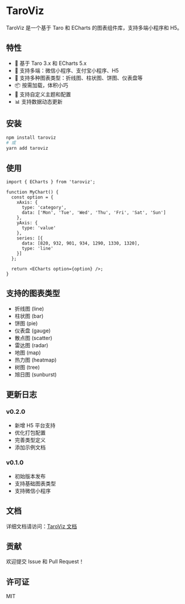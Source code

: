 # TaroViz

TaroViz 是一个基于 Taro 和 ECharts 的图表组件库，支持多端小程序和 H5。

## 特性

- 🚀 基于 Taro 3.x 和 ECharts 5.x
- 📱 支持多端：微信小程序、支付宝小程序、H5
- 🎨 支持多种图表类型：折线图、柱状图、饼图、仪表盘等
- 📦 按需加载，体积小巧
- 🔧 支持自定义主题和配置
- 📊 支持数据动态更新

## 安装

```bash
npm install taroviz
# 或
yarn add taroviz
```

## 使用

```tsx
import { ECharts } from 'taroviz';

function MyChart() {
  const option = {
    xAxis: {
      type: 'category',
      data: ['Mon', 'Tue', 'Wed', 'Thu', 'Fri', 'Sat', 'Sun']
    },
    yAxis: {
      type: 'value'
    },
    series: [{
      data: [820, 932, 901, 934, 1290, 1330, 1320],
      type: 'line'
    }]
  };

  return <ECharts option={option} />;
}
```

## 支持的图表类型

- 折线图 (line)
- 柱状图 (bar)
- 饼图 (pie)
- 仪表盘 (gauge)
- 散点图 (scatter)
- 雷达图 (radar)
- 地图 (map)
- 热力图 (heatmap)
- 树图 (tree)
- 旭日图 (sunburst)

## 更新日志

### v0.2.0
- 新增 H5 平台支持
- 优化打包配置
- 完善类型定义
- 添加示例文档

### v0.1.0
- 初始版本发布
- 支持基础图表类型
- 支持微信小程序

## 文档

详细文档请访问：[TaroViz 文档](https://github.com/agions/taroviz/wiki)

## 贡献

欢迎提交 Issue 和 Pull Request！

## 许可证

MIT
